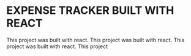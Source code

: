 # EXPENSE TRACKER BUILT WITH REACT

This project was built with react.
This project was built with react.
This project was built with react.
This project


